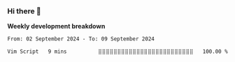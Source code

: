 ### Hi there 👋


**Weekly development breakdown**

<!--START_SECTION:waka-->

```txt
From: 02 September 2024 - To: 09 September 2024

Vim Script   9 mins          ⣿⣿⣿⣿⣿⣿⣿⣿⣿⣿⣿⣿⣿⣿⣿⣿⣿⣿⣿⣿⣿⣿⣿⣿⣿   100.00 %
```

<!--END_SECTION:waka-->

